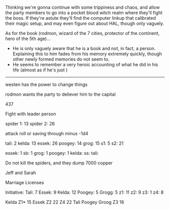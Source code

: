 Thinking we're gonna continue with some trippiness and chaos, and allow the party members to go into a pocket blood witch realm where they'll fight the boss. If they're astute they'll find the computer linkup that calibrated their magic setup, and may even figure out about HAL, though only vaguely.

As for the book (rodmon, wizard of the 7 cities, protector of the continent, hero of the 5th age)...

- He is only vaguely aware that he is a book and not, in fact, a person. Explaining this to him fades from his memory extremely quickly, though other newly formed memories do not seem to.
- He seems to remember a very heroic accounting of what he did in his life (almost as if he's just )

---
westen has the power to change things

rodmon wants the party to deliever him to the capital

437

Fight with leader person

spider 1: 13
spider 2: 26

attack roll or saving through minus -1d4

tali: 2
kelda: 13
essek: 26
poogey: 14
grog: 15
s1: 5
s2: 21

essek: 1
sb: 1
grog: 1
poogey: 1
kelda:
ss:
tali:

Do not kill the spiders, and they dump 7000 copper

Jeff and Sarah

Marriage Licenses

Initiative:
Tali: 7
Essek: 9
Kelda: 12
Poogey: 5
Grogg: 5
z1: 11
z2: 9
z3: 1
z4: 8

Kelda
Z1* 15
Essek
Z2 22
Z4 22
Tali
Poogey
Groog
Z3 16